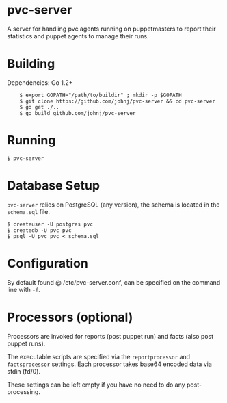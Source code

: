 # pvc-server

A server for handling pvc agents running on puppetmasters to report their statistics and
puppet agents to manage their runs.

# Building

Dependencies: Go 1.2+

        $ export GOPATH="/path/to/buildir" ; mkdir -p $GOPATH
        $ git clone https://github.com/johnj/pvc-server && cd pvc-server
        $ go get ./..
        $ go build github.com/johnj/pvc-server

# Running
``
$ pvc-server
``

# Database Setup
`pvc-server` relies on PostgreSQL (any version), the schema is located in the `schema.sql`
file.

    $ createuser -U postgres pvc
    $ createdb -U pvc pvc
    $ psql -U pvc pvc < schema.sql

# Configuration
By default found @ /etc/pvc-server.conf, can be specified on the command line with `-f`.

# Processors (optional)
Processors are invoked for reports (post puppet run) and facts (also post puppet runs).

The executable scripts are specified via the `reportprocessor` and `factsprocessor`
settings. Each processor takes base64 encoded data via stdin (fd/0).

These settings can be left empty if you have no need to do any post-processing.
